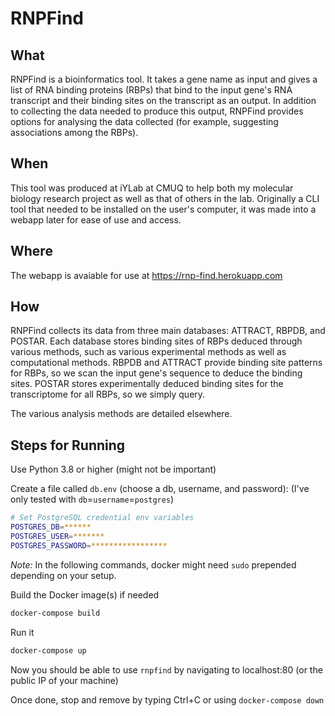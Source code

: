 # RNPFind

## What
RNPFind is a bioinformatics tool. It takes a gene name as input and gives a
list of RNA binding proteins (RBPs) that bind to the input gene's RNA
transcript and their binding sites on the transcript as an output. In addition
to collecting the data needed to produce this output, RNPFind provides options
for analysing the data collected (for example, suggesting associations among
the RBPs).

## When
This tool was produced at iYLab at CMUQ to help both my molecular biology
research project as well as that of others in the lab. Originally a CLI tool
that needed to be installed on the user's computer, it was made into a webapp
later for ease of use and access.

## Where
The webapp is avaiable for use at https://rnp-find.herokuapp.com

## How
RNPFind collects its data from three main databases: ATTRACT, RBPDB, and
POSTAR. Each database stores binding sites of RBPs deduced through various
methods, such as various experimental methods as well as computational methods.
RBPDB and ATTRACT provide binding site patterns for RBPs, so we scan the input
gene's sequence to deduce the binding sites. POSTAR stores experimentally
deduced binding sites for the transcriptome for all RBPs, so we simply query.

The various analysis methods are detailed elsewhere.

## Steps for Running
Use Python 3.8 or higher (might not be important)

Create a file called `db.env` (choose a db, username, and password):
(I've only tested with `db`=`username`=`postgres`)
```bash
# Set PostgreSQL credential env variables
POSTGRES_DB=******
POSTGRES_USER=*******
POSTGRES_PASSWORD=*****************
```

*Note:* In the following commands, docker might need `sudo` prepended depending
on your setup.

Build the Docker image(s) if needed
```bash
docker-compose build
```

Run it
```bash
docker-compose up
```

Now you should be able to use `rnpfind` by navigating to localhost:80 (or the
public IP of your machine)

Once done, stop and remove by typing Ctrl+C or using `docker-compose down`
